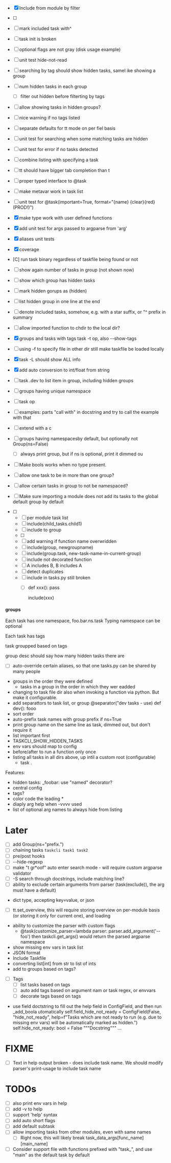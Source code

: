 
- [x] Include from module by filter
- [ ]
- [ ] mark included task with^
- [ ] task init is broken
- [ ] optional flags are not gray (disk usage example)
- [ ] unit test hide-not-read
- [ ] searching by tag should show hidden tasks, samel ike showing a group
- [ ] num hidden tasks in each group
  - [ ] filter out hidden before filterting by tags


- [ ] allow showing tasks in hidden groups?
- [ ] nice warning if no tags listed
- [ ] separate defaults for tt mode on per fiel basis
- [ ] unit test for searching when some matching tasks are hidden
- [ ] unit test for error if no tasks detected
- [ ] combine listing with specifying a task
- [ ] tt should have bigger tab completion than t
- [ ] proper typed interface to @task
- [ ] make metavar work in task list
- [ ] unit test for   @task(important=True, format="{name} {clear}{red}(PROD!)")

- [x] make type work with user defined functions
- [x] add unit test for args passed to argparse from 'arg'
- [x] aliases unit tests
- [x] coverage
- [C] run task binary regardless of taskfile being found or not
- [ ] show again number of tasks in group (not shown now)
- [ ] show which group has hidden tasks
- [ ] mark hidden gorups as (hidden)
- [ ] list hidden group in one line at the end
- [ ] denote included tasks, somehow, e.g. with a star suffix, or "^ prefix in summary
- [ ] allow imported function to chdir to the local dir?
- [x] groups and tasks with tags  task -t op, also --show-tags
- [ ] using -f to specify file in other dir still make taskfile be loaded locally
- [x] task -L should show ALL info
- [x] add auto conversion to int/float from string
- [ ] task .dev   to list item in group, including hidden groups
- [ ] groups having unique namespace
- [ ] task op
- [ ] examples: parts "call with" in docstring and try to call the example with that
- [ ] extend with a c
- [ ] groups having namespacesby default, but optionally not  Group(ns=False)
  - [ ] always print group, but if ns is optional, print it dimmed ou
- [ ] Make bools works when no type present.
- [ ] allow one task to be in more than one group?
- [ ] allow certain tasks in group to not be namespaced?
- [ ] Make sure importing a module does not add its tasks to the global default group by default


- [ ]
  - [ ] per module task list
  - [ ] include(child_tasks.child1)
  - [ ] include to group
  - [ ]
  - [ ] add warning if function name overwridden
  - [ ] include(group, newgroupname)
  - [ ] include(group.task, new-task-name-in-current-group)
  - [ ] include not decorated function
  - [ ] A includes B, B includes A
  - [ ] detect duplicates
  - [ ] include in tasks.py still broken
    - [ ] def xxx():
            pass

        include(xxx)

#### groups

Each task has one namespace,
foo.bar.ns.task
Typing namespace can be optional

Each task has tags

task groupped based on tags

group desc should say how many hidden tasks there are



- [ ] auto-override  certain aliases, so that one tasks.py can be shared by many people
- groups in the order they were defined
  - tasks in a group in the order in which they wer eadded
- changing to task file dir also when invoking a function via python. But make it configurable.
- add separattors to task list, or group
  @separator("dev tasks - use)
  def dev():
    fooo
- sort order
- auto-prefix task names with group prefix if ns=True
- print group name on the same line as task, dimmed out, but don't require it
- list important first
- TASKCLI_SHOW_HIDDEN_TASKS
- env vars should map to config
- before/after to run a function only once
- listing all tasks in all dirs above, up intil a custom root (configurable)
  - task .

Features:
- hidden tasks: _foobar: use "named" decorator?
- central config
- tags?
- color code the leading *
- diaply arg help when -vvvv used
- list of optional arg names to always hide from listing


# Later
- [ ] add Group(ns="prefix.")
- [ ] chaining tasks  `taskcli task1 task2`
- [ ] pre/post hooks
- [ ] --hide-regexp
- [ ] make "t gr*oof" auto enter search mode - will require custom argparse validator
- [ ] -S search through docstrings, include matching line?
- [ ] ability to exclude certain arguments from parser (task(exclude)), the arg must have a default)
- dict type, accepting key=value, or json
- [ ] tt.set_overview, this will require storing overview on per-module basis (or storing it only for current one), and loading
- ability to customize the parser with custom flags
  - @task(customize_parser=lambda parser: parser.add_argument('--foo')
    then taskcli.get_args() would return the parsed argparse namespace
- show missing env vars in task list
- JSON format
- Include Taskfile
- converting list[int] from str to list of ints
- add to groups based on tags?
- [ ] Tags
  - [ ] list tasks based on tags
  - [ ] auto add tags based on argument nam or task regex, or envvars
  - [ ] decorate tags based on tags

- use field doctstring to fill out the help field in ConfigField, and then run _add_boola utomatically
    self.field_hide_not_ready = ConfigField(False, "hide_not_ready",  help=f"Tasks which are not ready to run (e.g. due to missing env vars) will be automatically marked as hidden.")
    self.hide_not_ready: bool = False
    """Docstring"""
    ...

# FIXME
- [ ] Text in help output broken - does include task name. We should modify parser's print-usage to include task name

# TODOs

- [ ] also print env vars in help
- [ ] add -v to help
- [ ] support 'help' syntax
- [ ] add auto short flags
- [ ] add default subtask
- [ ] allow importing tasks from other modules, even with same names
  - [ ] Right now, this will likely break task_data_args[func_name][main_name]
- [ ] Consider support file with functions prefixed with "task_", and use "main" as the default task by default